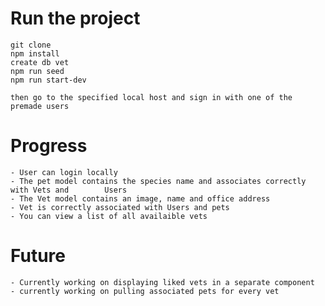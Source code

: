 # Run the project
    git clone
    npm install
    create db vet
    npm run seed
    npm run start-dev

    then go to the specified local host and sign in with one of the premade users


# Progress
    - User can login locally
    - The pet model contains the species name and associates correctly with Vets and        Users
    - The Vet model contains an image, name and office address
    - Vet is correctly associated with Users and pets
    - You can view a list of all availaible vets 

# Future 
    - Currently working on displaying liked vets in a separate component
    - currently working on pulling associated pets for every vet